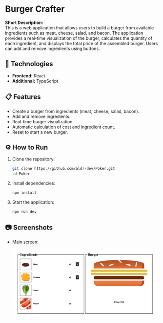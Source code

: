 
# Burger Crafter

**Short Description:**  
This is a web application that allows users to build a burger from available ingredients such as meat, cheese, salad, and bacon. The application provides a real-time visualization of the burger, calculates the quantity of each ingredient, and displays the total price of the assembled burger. Users can add and remove ingredients using buttons.

## 🚀 Technologies

- **Frontend:** React
- **Additional:** TypeScript

## 📋 Features  

-	Create a burger from ingredients (meat, cheese, salad, bacon).
-	Add and remove ingredients.
-	Real-time burger visualization.
-	Automatic calculation of cost and ingredient count.
-	Reset to start a new burger.

## ⚙️ How to Run  

1. Clone the repository:  
   ```bash
   git clone https://github.com/aldr-dev/Poker.git
   cd Poker
   ```  
2. Install dependencies:  
   ```bash
   npm install
   ```  
3. Start the application:  
   ```bash
   npm run dev
   ```  

## 📷 Screenshots
- Main screen:
  
  <img src="https://github.com/aldr-dev/projects-images/blob/main/images/burger-crafter/burger-crafter.png" alt="image">
